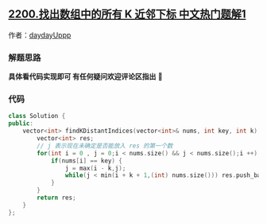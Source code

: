 ## [2200.找出数组中的所有 K 近邻下标 中文热门题解1](https://leetcode.cn/problems/find-all-k-distant-indices-in-an-array/solutions/100000/daydayuppp-shuang-zhi-zhen-yi-ci-bian-li-g7vy)

作者：[daydayUppp](https://leetcode.cn/u/daydayUppp)

### 解题思路

**具体看代码实现即可 有任何疑问欢迎评论区指出** 🍬

### 代码

```cpp
class Solution {
public:
    vector<int> findKDistantIndices(vector<int>& nums, int key, int k) {
        vector<int> res;
        // j 表示现在未确定是否能放入 res 的第一个数
        for(int i = 0 , j = 0;i < nums.size() && j < nums.size();i ++) {
            if(nums[i] == key) {
                j = max(i - k,j);
                while(j < min(i + k + 1,(int) nums.size())) res.push_back(j ++);
            }
        }
        return res;
    }
};
```